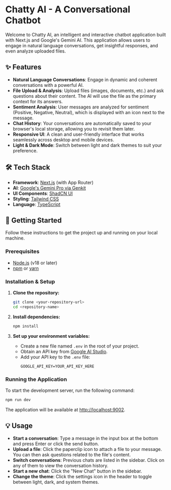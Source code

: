 # Chatty AI - A Conversational Chatbot

Welcome to Chatty AI, an intelligent and interactive chatbot application built with Next.js and Google's Gemini AI. This application allows users to engage in natural language conversations, get insightful responses, and even analyze uploaded files.

## ✨ Features

- **Natural Language Conversations**: Engage in dynamic and coherent conversations with a powerful AI.
- **File Upload & Analysis**: Upload files (images, documents, etc.) and ask questions about their content. The AI will use the file as the primary context for its answers.
- **Sentiment Analysis**: User messages are analyzed for sentiment (Positive, Negative, Neutral), which is displayed with an icon next to the message.
- **Chat History**: Your conversations are automatically saved to your browser's local storage, allowing you to revisit them later.
- **Responsive UI**: A clean and user-friendly interface that works seamlessly across desktop and mobile devices.
- **Light & Dark Mode**: Switch between light and dark themes to suit your preference.

## 🛠️ Tech Stack

- **Framework**: [Next.js](https://nextjs.org/) (with App Router)
- **AI**: [Google's Gemini Pro via Genkit](https://firebase.google.com/docs/genkit)
- **UI Components**: [ShadCN UI](https://ui.shadcn.com/)
- **Styling**: [Tailwind CSS](https://tailwindcss.com/)
- **Language**: [TypeScript](https://www.typescriptlang.org/)

## 🚀 Getting Started

Follow these instructions to get the project up and running on your local machine.

### Prerequisites

- [Node.js](https://nodejs.org/) (v18 or later)
- [npm](https://www.npmjs.com/) or [yarn](https://yarnpkg.com/)

### Installation & Setup

1.  **Clone the repository:**
    ```bash
    git clone <your-repository-url>
    cd <repository-name>
    ```

2.  **Install dependencies:**
    ```bash
    npm install
    ```

3.  **Set up your environment variables:**
    -   Create a new file named `.env` in the root of your project.
    -   Obtain an API key from [Google AI Studio](https://aistudio.google.com/app/apikey).
    -   Add your API key to the `.env` file:
        ```
        GOOGLE_API_KEY=YOUR_API_KEY_HERE
        ```

### Running the Application

To start the development server, run the following command:

```bash
npm run dev
```

The application will be available at [http://localhost:9002](http://localhost:9002).

## 💡 Usage

- **Start a conversation**: Type a message in the input box at the bottom and press Enter or click the send button.
- **Upload a file**: Click the paperclip icon to attach a file to your message. You can then ask questions related to the file's content.
- **Switch conversations**: Previous chats are listed in the sidebar. Click on any of them to view the conversation history.
- **Start a new chat**: Click the "New Chat" button in the sidebar.
- **Change the theme**: Click the settings icon in the header to toggle between light, dark, and system themes.
